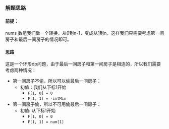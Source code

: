### 解题思路
#### 前提：
nums 数组我们做一个转换，从0到n-1，变成从1到n，这样我们只需要考虑第一间房子和最后一间房子的情况即可。

#### 思路
这是一个环形dp问题，由于最后一间房子和第一间房子是相连的，所以我们需要考虑两种情况：
- 第一间房子不偷，所以可以偷最后一间房子：
    - 初值：我们从下标1开始 
      - `F[1, 0] = 0`
      - `F[1, 1] = -intMin` 
- 第一间房子偷，所以不可用偷最后一间房子：
    - 初值: 从下标1开始
      - `F[1, 0] = 0` 
      - `F[1, 1] = num[1]`